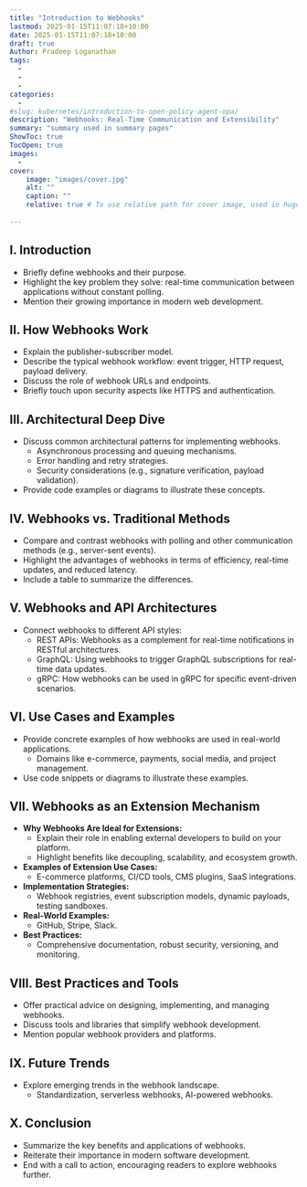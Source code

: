 ```yaml
---
title: "Introduction to Webhooks"
lastmod: 2025-01-15T11:07:18+10:00
date: 2025-01-15T11:07:18+10:00
draft: true
Author: Pradeep Loganathan
tags: 
  - 
  - 
  - 
categories:
  - 
#slug: kubernetes/introduction-to-open-policy-agent-opa/
description: "Webhooks: Real-Time Communication and Extensibility"
summary: "summary used in summary pages"
ShowToc: true
TocOpen: true
images:
  - 
cover:
    image: "images/cover.jpg"
    alt: ""
    caption: ""
    relative: true # To use relative path for cover image, used in hugo Page-bundles
 
---
```




## I. Introduction

- Briefly define webhooks and their purpose.
- Highlight the key problem they solve: real-time communication between applications without constant polling.
- Mention their growing importance in modern web development.

## II. How Webhooks Work

- Explain the publisher-subscriber model.
- Describe the typical webhook workflow: event trigger, HTTP request, payload delivery.
- Discuss the role of webhook URLs and endpoints.
- Briefly touch upon security aspects like HTTPS and authentication.

## III. Architectural Deep Dive

- Discuss common architectural patterns for implementing webhooks.
  - Asynchronous processing and queuing mechanisms.
  - Error handling and retry strategies.
  - Security considerations (e.g., signature verification, payload validation).
- Provide code examples or diagrams to illustrate these concepts.

## IV. Webhooks vs. Traditional Methods

- Compare and contrast webhooks with polling and other communication methods (e.g., server-sent events).
- Highlight the advantages of webhooks in terms of efficiency, real-time updates, and reduced latency.
- Include a table to summarize the differences.

## V. Webhooks and API Architectures

- Connect webhooks to different API styles:
  - REST APIs: Webhooks as a complement for real-time notifications in RESTful architectures.
  - GraphQL: Using webhooks to trigger GraphQL subscriptions for real-time data updates.
  - gRPC: How webhooks can be used in gRPC for specific event-driven scenarios.

## VI. Use Cases and Examples

- Provide concrete examples of how webhooks are used in real-world applications.
  - Domains like e-commerce, payments, social media, and project management.
- Use code snippets or diagrams to illustrate these examples.

## VII. Webhooks as an Extension Mechanism

- **Why Webhooks Are Ideal for Extensions:**
  - Explain their role in enabling external developers to build on your platform.
  - Highlight benefits like decoupling, scalability, and ecosystem growth.
- **Examples of Extension Use Cases:**
  - E-commerce platforms, CI/CD tools, CMS plugins, SaaS integrations.
- **Implementation Strategies:**
  - Webhook registries, event subscription models, dynamic payloads, testing sandboxes.
- **Real-World Examples:**
  - GitHub, Stripe, Slack.
- **Best Practices:**
  - Comprehensive documentation, robust security, versioning, and monitoring.

## VIII. Best Practices and Tools

- Offer practical advice on designing, implementing, and managing webhooks.
- Discuss tools and libraries that simplify webhook development.
- Mention popular webhook providers and platforms.

## IX. Future Trends

- Explore emerging trends in the webhook landscape.
  - Standardization, serverless webhooks, AI-powered webhooks.

## X. Conclusion

- Summarize the key benefits and applications of webhooks.
- Reiterate their importance in modern software development.
- End with a call to action, encouraging readers to explore webhooks further.
